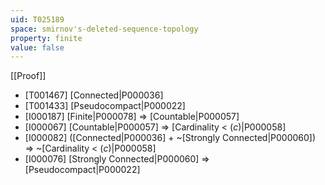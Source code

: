 ```yaml
---
uid: T025189
space: smirnov's-deleted-sequence-topology
property: finite
value: false
---
```

[[Proof]]

* [T001467] [Connected|P000036]
* [T001433] [Pseudocompact|P000022]
* [I000187] [Finite|P000078] => [Countable|P000057]
* [I000067] [Countable|P000057] => [Cardinality < $\mathfrak(c)$|P000058]
* [I000082] ([Connected|P000036] + ~[Strongly Connected|P000060]) => ~[Cardinality < $\mathfrak(c)$|P000058]
* [I000076] [Strongly Connected|P000060] => [Pseudocompact|P000022]

